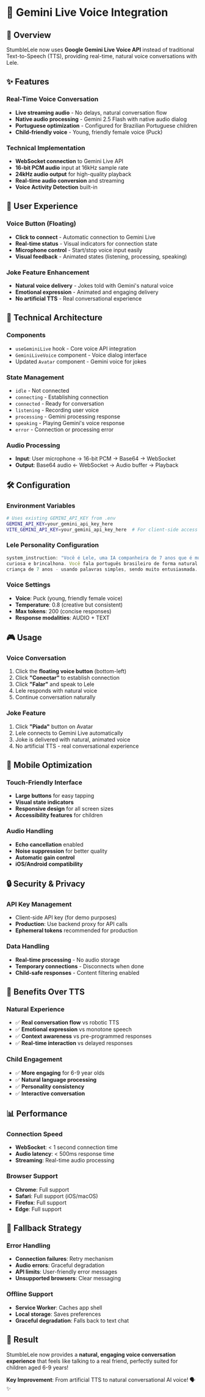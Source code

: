 # 🎤 Gemini Live Voice Integration

## 🌟 Overview
StumbleLele now uses **Google Gemini Live Voice API** instead of traditional Text-to-Speech (TTS), providing real-time, natural voice conversations with Lele.

## ✨ Features

### **Real-Time Voice Conversation**
- **Live streaming audio** - No delays, natural conversation flow
- **Native audio processing** - Gemini 2.5 Flash with native audio dialog
- **Portuguese optimization** - Configured for Brazilian Portuguese children
- **Child-friendly voice** - Young, friendly female voice (Puck)

### **Technical Implementation**
- **WebSocket connection** to Gemini Live API
- **16-bit PCM audio** input at 16kHz sample rate
- **24kHz audio output** for high-quality playback
- **Real-time audio conversion** and streaming
- **Voice Activity Detection** built-in

## 🎯 User Experience

### **Voice Button (Floating)**
- **Click to connect** - Automatic connection to Gemini Live
- **Real-time status** - Visual indicators for connection state
- **Microphone control** - Start/stop voice input easily
- **Visual feedback** - Animated states (listening, processing, speaking)

### **Joke Feature Enhancement**
- **Natural voice delivery** - Jokes told with Gemini's natural voice
- **Emotional expression** - Animated and engaging delivery
- **No artificial TTS** - Real conversational experience

## 🔧 Technical Architecture

### **Components**
- `useGeminiLive` hook - Core voice API integration
- `GeminiLiveVoice` component - Voice dialog interface
- Updated `Avatar` component - Gemini voice for jokes

### **State Management**
- `idle` - Not connected
- `connecting` - Establishing connection
- `connected` - Ready for conversation
- `listening` - Recording user voice
- `processing` - Gemini processing response
- `speaking` - Playing Gemini's voice response
- `error` - Connection or processing error

### **Audio Processing**
- **Input**: User microphone → 16-bit PCM → Base64 → WebSocket
- **Output**: Base64 audio ← WebSocket → Audio buffer → Playback

## 🛠️ Configuration

### **Environment Variables**
```bash
# Uses existing GEMINI_API_KEY from .env
GEMINI_API_KEY=your_gemini_api_key_here
VITE_GEMINI_API_KEY=your_gemini_api_key_here  # For client-side access
```

### **Lele Personality Configuration**
```typescript
system_instruction: "Você é Lele, uma IA companheira de 7 anos que é muito amigável, 
curiosa e brincalhona. Você fala português brasileiro de forma natural para uma 
criança de 7 anos - usando palavras simples, sendo muito entusiasmada..."
```

### **Voice Settings**
- **Voice**: Puck (young, friendly female voice)
- **Temperature**: 0.8 (creative but consistent)
- **Max tokens**: 200 (concise responses)
- **Response modalities**: AUDIO + TEXT

## 🎮 Usage

### **Voice Conversation**
1. Click the **floating voice button** (bottom-left)
2. Click **"Conectar"** to establish connection
3. Click **"Falar"** and speak to Lele
4. Lele responds with natural voice
5. Continue conversation naturally

### **Joke Feature**
1. Click **"Piada"** button on Avatar
2. Lele connects to Gemini Live automatically
3. Joke is delivered with natural, animated voice
4. No artificial TTS - real conversational experience

## 📱 Mobile Optimization

### **Touch-Friendly Interface**
- **Large buttons** for easy tapping
- **Visual state indicators** 
- **Responsive design** for all screen sizes
- **Accessibility features** for children

### **Audio Handling**
- **Echo cancellation** enabled
- **Noise suppression** for better quality
- **Automatic gain control**
- **iOS/Android compatibility**

## 🔒 Security & Privacy

### **API Key Management**
- Client-side API key (for demo purposes)
- **Production**: Use backend proxy for API calls
- **Ephemeral tokens** recommended for production

### **Data Handling**
- **Real-time processing** - No audio storage
- **Temporary connections** - Disconnects when done
- **Child-safe responses** - Content filtering enabled

## 🚀 Benefits Over TTS

### **Natural Experience**
- ✅ **Real conversation flow** vs robotic TTS
- ✅ **Emotional expression** vs monotone speech
- ✅ **Context awareness** vs pre-programmed responses
- ✅ **Real-time interaction** vs delayed responses

### **Child Engagement**
- ✅ **More engaging** for 6-9 year olds
- ✅ **Natural language processing**
- ✅ **Personality consistency**
- ✅ **Interactive conversation**

## 📊 Performance

### **Connection Speed**
- **WebSocket**: < 1 second connection time
- **Audio latency**: < 500ms response time
- **Streaming**: Real-time audio processing

### **Browser Support**
- **Chrome**: Full support
- **Safari**: Full support (iOS/macOS)
- **Firefox**: Full support
- **Edge**: Full support

## 🔄 Fallback Strategy

### **Error Handling**
- **Connection failures**: Retry mechanism
- **Audio errors**: Graceful degradation
- **API limits**: User-friendly error messages
- **Unsupported browsers**: Clear messaging

### **Offline Support**
- **Service Worker**: Caches app shell
- **Local storage**: Saves preferences
- **Graceful degradation**: Falls back to text chat

## 🎉 Result

StumbleLele now provides a **natural, engaging voice conversation experience** that feels like talking to a real friend, perfectly suited for children aged 6-9 years!

**Key Improvement**: From artificial TTS to natural conversational AI voice! 🗣️✨
